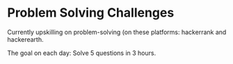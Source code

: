 <h1>Problem Solving Challenges</h1>

Currently upskilling on problem-solving (on these platforms: hackerrank and hackerearth.

The goal on each day: Solve 5 questions in 3 hours.
